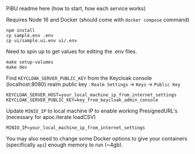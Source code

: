 PiBU readme here (how to start, how each service works)

Requires Node 16 and Docker (should come with `docker compose` command)
```
npm install
cp sample.env .env
cp ui/sample.ui.env ui/.env
```

Need to spin up to get values for editing the .env files.
```
make setup-volumes
make dev
```

Find `KEYCLOAK_SERVER_PUBLIC_KEY` from the Keycloak console (localhost:8080) realm public key : `Realm Settings` -> `Keys` -> `Public Key`
```
KEYCLOAK_SERVER_HOST=your_local_machine_ip_from_internet_settings
KEYCLOAK_SERVER_PUBLIC_KEY=key_from_keycloak_admin_console
```

Update `MINIO_IP` to local machine IP to enable working PresignedURL's (necessary for apoc.iterate loadCSV)
```
MINIO_IP=your_local_machine_ip_from_internet_settings
```

You may also need to change some Docker options to give your containers (specifically `api`) enough memory to run (~4gb). 